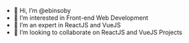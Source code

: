 - 👋 Hi, I’m @ebinsoby
- 👀 I’m interested in Front-end Web Development
- 🌱 I’m an expert in ReactJS and VueJS
- 💞️ I’m looking to collaborate on ReactJS and VueJS Projects

